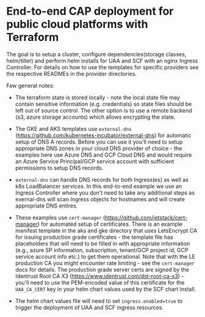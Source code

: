 # End-to-end CAP deployment for public cloud platforms with Terraform

The goal is to setup a cluster, configure dependencies(storage classes, helm/tiller) and perform helm installs for UAA and SCF with an nginx Ingress Controller. For details on how to use the templates for specific providers see the respective READMEs in the provider directories.

Few general notes:

- The terraform state is stored locally - note the local state file may contain sensitive information (e.g. credentials) so state files should be left out of source control. The other option is to use a remote backend (s3, azure storage accounts) which allows encrypting the state.

- The GKE and AKS templates use `external-dns` (https://github.com/kubernetes-incubator/external-dns) for automatic setup of DNS A records. Before you can use it you'll need to setup appropriate DNS zones in your cloud DNS provider of choice - the examples here use Azure DNS and GCP Cloud DNS and would require an Azure Service Principal/GCP service account with sufficient permissions to setup DNS records.  

- `external-dns` can handle DNS records for both Ingress(es) as well as k8s LoadBalancer services. In this end-to-end example we use an Ingress Controller where you don't need to take any additional steps as exernal-dns will scan Ingress objects for hostnames and will create appropriate DNS entires.  

- These examples use `cert-manager` (https://github.com/jetstack/cert-manager) for automated setup of certificates. There is an example manifest template in the aks and gke directory that uses LetsEncrypt CA for issuing production grade certificates - the template file has placeholders that will need to be filled in with appropriate information (e.g., azure SP information, subscription, tenant/GCP project id, GCP service account info etc.) to get them operational. Note that with the LE production CA you might encounter rate limiting - see the `cert-manager` docs for details. The production grade server certs are signed by the Identrust Root CA X3 (https://www.identrust.com/dst-root-ca-x3) - you'll need to use the PEM-encoded value of this certificate for the `UAA_CA_CERT` key in your helm chart values used by the SCF chart install.

- The helm chart values file will need to set `ingress.enabled=true` to trigger the deployment of UAA and SCF ingress resources.

